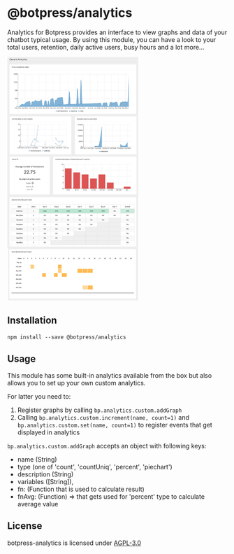 # @botpress/analytics

Analytics for Botpress provides an interface to view graphs and data of your chatbot typical usage. By using this module, you can have a look to your total users, retention, daily active users, busy hours and a lot more...

<img src='./assets/preview.png' width='300px'>

## Installation

```
npm install --save @botpress/analytics
```

## Usage

This module has some built-in analytics available from the box but also allows you to set up your own custom analytics.

For latter you need to:

1. Register graphs by calling `bp.analytics.custom.addGraph`
2. Calling `bp.analytics.custom.increment(name, count=1)` and `bp.analytics.custom.set(name, count=1)` to register events that get displayed in analytics

`bp.analytics.custom.addGraph` accepts an object with following keys:

- name (String)
- type (one of 'count', 'countUniq', 'percent', 'piechart')
- description (String)
- variables ([String]),
- fn: (Function that is used to calculate result)
- fnAvg: (Function) => that gets used for 'percent' type to calculate average value

## License

botpress-analytics is licensed under [AGPL-3.0](/LICENSE)

